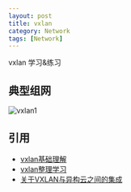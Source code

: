 ```yaml
---
layout: post
title: vxlan
category: Network
tags: [Network]
---
```

vxlan 学习&练习

## 典型组网

![vxlan1](https://github.com/wubala/wubala.github.io/picture/vxlan1.png)

## 引用
* [vxlan基础理解](http://blog.csdn.net/freezgw1985/article/details/16354897)
* [vxlan整理学习](http://blog.csdn.net/freezgw1985/article/details/16354897)
* [关于VXLAN与异构云之间的集成](http://www.aboutyun.com/forum.php?mod=viewthread&tid=8721&highlight=vxlan)


